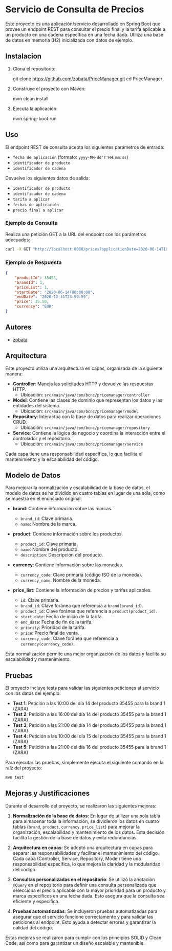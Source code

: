 # Servicio de Consulta de Precios

Este proyecto es una aplicación/servicio desarrollado en Spring Boot que provee un endpoint REST para consultar el precio final y la tarifa aplicable a un producto en una cadena específica en una fecha dada. Utiliza una base de datos en memoria (H2) inicializada con datos de ejemplo.

## Instalacion

1. Clona el repositorio:

    git clone https://github.com/zobata/PriceManager.git
    cd PriceManager

2. Construye el proyecto con Maven:

    mvn clean install

3. Ejecuta la aplicación:

    mvn spring-boot:run

## Uso

El endpoint REST de consulta acepta los siguientes parámetros de entrada:
- `fecha de aplicación` (formato: `yyyy-MM-dd'T'HH:mm:ss`)
- `identificador de producto`
- `identificador de cadena`

Devuelve los siguientes datos de salida:
- `identificador de producto`
- `identificador de cadena`
- `tarifa a aplicar`
- `fechas de aplicación`
- `precio final a aplicar`

### Ejemplo de Consulta

Realiza una petición GET a la URL del endpoint con los parámetros adecuados:

```bash
curl -X GET "http://localhost:8080/prices?applicationDate=2020-06-14T10:00:00&productId=35455&brandId=1"
```

### Ejemplo de Respuesta

```json
{
    "productId": 35455,
    "brandId": 1,
    "priceList": 1,
    "startDate": "2020-06-14T00:00:00",
    "endDate": "2020-12-31T23:59:59",
    "price": 35.50,
    "currency": "EUR"
}
```

## Autores

- [zobata](https://github.com/zobata)

## Arquitectura

Este proyecto utiliza una arquitectura en capas, organizada de la siguiente manera:

- **Controller**: Maneja las solicitudes HTTP y devuelve las respuestas HTTP.
    - Ubicación: `src/main/java/com/bcnc/pricemanager/controller`
- **Model**: Contiene las clases de dominio que representan los datos y las entidades del sistema.
    - Ubicación: `src/main/java/com/bcnc/pricemanager/model`
- **Repository**: Interactúa con la base de datos para realizar operaciones CRUD.
    - Ubicación: `src/main/java/com/bcnc/pricemanager/repository`
- **Service**: Contiene la lógica de negocio y coordina la interacción entre el controlador y el repositorio.
    - Ubicación: `src/main/java/com/bcnc/pricemanager/service`

Cada capa tiene una responsabilidad específica, lo que facilita el mantenimiento y la escalabilidad del código.

## Modelo de Datos

Para mejorar la normalización y escalabilidad de la base de datos, el modelo de datos se ha dividido en cuatro tablas en lugar de una sola, como se muestra en el enunciado original:

- **brand**: Contiene información sobre las marcas.
    - `brand_id`: Clave primaria.
    - `name`: Nombre de la marca.

- **product**: Contiene información sobre los productos.
    - `product_id`: Clave primaria.
    - `name`: Nombre del producto.
    - `description`: Descripción del producto.

- **currency**: Contiene información sobre las monedas.
    - `currency_code`: Clave primaria (código ISO de la moneda).
    - `currency_name`: Nombre de la moneda.

- **price_list**: Contiene la información de precios y tarifas aplicables.
    - `id`: Clave primaria.
    - `brand_id`: Clave foránea que referencia a `brand(brand_id)`.
    - `product_id`: Clave foránea que referencia a `product(product_id)`.
    - `start_date`: Fecha de inicio de la tarifa.
    - `end_date`: Fecha de fin de la tarifa.
    - `priority`: Prioridad de la tarifa.
    - `price`: Precio final de venta.
    - `currency_code`: Clave foránea que referencia a `currency(currency_code)`.

Esta normalización permite una mejor organización de los datos y facilita su escalabilidad y mantenimiento.

## Pruebas

El proyecto incluye tests para validar las siguientes peticiones al servicio con los datos del ejemplo:

- **Test 1**: Petición a las 10:00 del día 14 del producto 35455 para la brand 1 (ZARA)
- **Test 2**: Petición a las 16:00 del día 14 del producto 35455 para la brand 1 (ZARA)
- **Test 3**: Petición a las 21:00 del día 14 del producto 35455 para la brand 1 (ZARA)
- **Test 4**: Petición a las 10:00 del día 15 del producto 35455 para la brand 1 (ZARA)
- **Test 5**: Petición a las 21:00 del día 16 del producto 35455 para la brand 1 (ZARA)

Para ejecutar las pruebas, simplemente ejecuta el siguiente comando en la raíz del proyecto:

```bash
mvn test
```

## Mejoras y Justificaciones

Durante el desarrollo del proyecto, se realizaron las siguientes mejoras:

1. **Normalización de la base de datos**: En lugar de utilizar una sola tabla para almacenar toda la información, se dividieron los datos en cuatro tablas (`brand`, `product`, `currency`, `price_list`) para mejorar la organización, escalabilidad y mantenimiento de los datos. Esta decisión facilita la gestión de la base de datos y evita redundancias.

2. **Arquitectura en capas**: Se adoptó una arquitectura en capas para separar las responsabilidades y facilitar el mantenimiento del código. Cada capa (Controller, Service, Repository, Model) tiene una responsabilidad específica, lo que mejora la claridad y la modularidad del código.

3. **Consultas personalizadas en el repositorio**: Se utilizó la anotación `@Query` en el repositorio para definir una consulta personalizada que selecciona el precio aplicable con la mayor prioridad para un producto y marca específicos en una fecha dada. Esto asegura que la consulta sea eficiente y específica.

4. **Pruebas automatizadas**: Se incluyeron pruebas automatizadas para asegurar que el servicio funcione correctamente y para validar las peticiones al endpoint. Esto ayuda a detectar errores y garantizar la calidad del código.

Estas mejoras se realizaron para cumplir con los principios SOLID y Clean Code, así como para garantizar un diseño escalable y mantenible.
